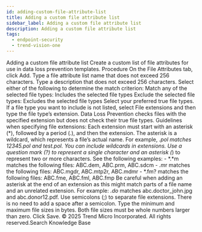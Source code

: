 ```yaml
---
id: adding-custom-file-attribute-list
title: Adding a custom file attribute list
sidebar_label: Adding a custom file attribute list
description: Adding a custom file attribute list
tags:
  - endpoint-security
  - trend-vision-one
---
```


 Adding a custom file attribute list Create a custom list of file attributes for use in data loss prevention templates. Procedure On the File Attributes tab, click Add. Type a file attribute list name that does not exceed 256 characters. Type a description that does not exceed 256 characters. Select either of the following to determine the match criterion: Match any of the selected file types: Includes the selected file types Exclude the selected file types: Excludes the selected file types Select your preferred true file types. If a file type you want to include is not listed, select File extensions and then type the file type’s extension. Data Loss Prevention checks files with the specified extension but does not check their true file types. Guidelines when specifying file extensions: Each extension must start with an asterisk (*), followed by a period (.), and then the extension. The asterisk is a wildcard, which represents a file’s actual name. For example, *.pol matches 12345.pol and test.pol. You can include wildcards in extensions. Use a question mark (?) to represent a single character and an asterisk (*) to represent two or more characters. See the following examples: - *.*m matches the following files: ABC.dem, ABC.prm, ABC.sdcm - *.m*r matches the following files: ABC.mgdr, ABC.mtp2r, ABC.mdmr - *.fm? matches the following files: ABC.fme, ABC.fml, ABC.fmp Be careful when adding an asterisk at the end of an extension as this might match parts of a file name and an unrelated extension. For example: *.do* matches abc.doctor_john.jpg and abc.donor12.pdf. Use semicolons (;) to separate file extensions. There is no need to add a space after a semicolon. Type the minimum and maximum file sizes in bytes. Both file sizes must be whole numbers larger than zero. Click Save. © 2025 Trend Micro Incorporated. All rights reserved.Search Knowledge Base